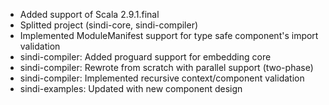  * Added support of Scala 2.9.1.final
 * Splitted project (sindi-core, sindi-compiler)
 * Implemented ModuleManifest support for type safe component's import validation
 * sindi-compiler: Added proguard support for embedding core
 * sindi-compiler: Rewrote from scratch with parallel support (two-phase)
 * sindi-compiler: Implemented recursive context/component validation
 * sindi-examples: Updated with new component design

